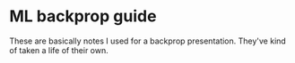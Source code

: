 # ML backprop guide

These are basically notes I used for a backprop presentation. They've kind of taken a life of their own.
